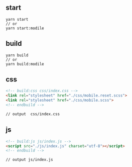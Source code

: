 ## start

```base
yarn start
// or
yarn start:modile
```

## build

```base
yarn build
// or
yarn build:modile
```


## css

```html
<!-- build:css css/index.css -->
<link rel="stylesheet" href="./css/mobile.reset.scss">
<link rel="stylesheet" href="./css/mobile.scss">
<!-- endbuild -->

// output  css/index.css
```

## js

```html
<!-- build:js js/index.js -->
<script src="./js/index.js" charset="utf-8"></script>
<!-- endbuild -->

// output js/index.js
```
